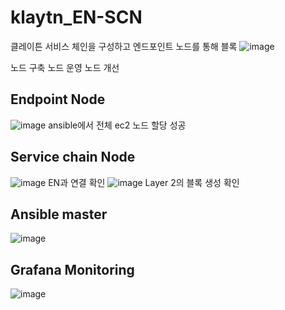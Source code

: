 # klaytn_EN-SCN
클레이튼 서비스 체인을 구성하고 엔드포인트 노드를 통해 블록
![image](https://user-images.githubusercontent.com/89952061/192111327-301e9d11-c4eb-47e9-8f0b-1bc31a584a61.png)


노드 구축
노드 운영
노드 개선


## Endpoint Node
![image](https://user-images.githubusercontent.com/89952061/192108433-d0d77752-2f7d-4315-a321-60195c44d9cb.png)
ansible에서 전체 ec2 노드 할당 성공

## Service chain Node
![image](https://user-images.githubusercontent.com/89952061/192108347-ef6cf625-5b1a-4512-807c-273805ca45e9.png)
EN과 연결 확인
![image](https://user-images.githubusercontent.com/89952061/192108402-f9282ff7-0ccd-4c33-a9c8-e8497e0b08a3.png)
Layer 2의 블록 생성 확인

## Ansible master
![image](https://user-images.githubusercontent.com/89952061/192129689-1cfcecd1-4e49-4ba5-b65d-c4d827bc1c9e.png)


## Grafana Monitoring
![image](https://user-images.githubusercontent.com/89952061/192111171-8f65b1a8-cd66-4f89-955d-7af511c8fd24.png)

